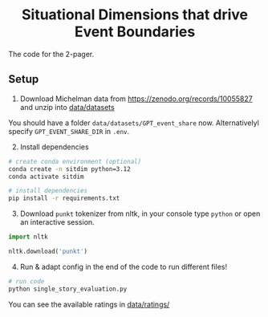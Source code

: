 <h1 align="center">Situational Dimensions that drive Event Boundaries</h1>

The code for the 2-pager.

## Setup

1. Download Michelman data from https://zenodo.org/records/10055827 and unzip into [data/datasets](data/datasets/)

You should have a folder `data/datasets/GPT_event_share` now. Alternativelyl specify `GPT_EVENT_SHARE_DIR` in `.env`.

2. Install dependencies

```bash
# create conda environment (optional)
conda create -n sitdim python=3.12
conda activate sitdim

# install dependencies
pip install -r requirements.txt
```

3. Download `punkt` tokenizer from nltk, in your console type `python` or open an interactive session.

```py
import nltk

nltk.download('punkt')
```

4. Run & adapt config in the end of the code to run different files!

```sh
# run code
python single_story_evaluation.py
```
You can see the available ratings in [data/ratings/](data/ratings/)
